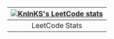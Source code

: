 |[![KnlnKS's LeetCode stats](https://leetcode-stats-six.vercel.app/?username=DeepInTheCode)](https://leetcode.com/DeepInTheCode/)|
|:--:|
|LeetCode Stats|

<!--
**DeepInTheCode/DeepInTheCode** is a ✨ _special_ ✨ repository because its `README.md` (this file) appears on your GitHub profile.

Here are some ideas to get you started:

- 🔭 I’m currently working on ...
- 🌱 I’m currently learning ...
- 👯 I’m looking to collaborate on ...
- 🤔 I’m looking for help with ...
- 💬 Ask me about ...
- 📫 How to reach me: ...
- 😄 Pronouns: ...
- ⚡ Fun fact: ...
-->
